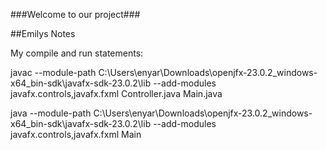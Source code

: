###Welcome to our project###

##Emilys Notes 

My compile and run statements: 

javac --module-path C:\Users\enyar\Downloads\openjfx-23.0.2_windows-x64_bin-sdk\javafx-sdk-23.0.2\lib --add-modules javafx.controls,javafx.fxml Controller.java Main.java

java --module-path C:\Users\enyar\Downloads\openjfx-23.0.2_windows-x64_bin-sdk\javafx-sdk-23.0.2\lib --add-modules javafx.controls,javafx.fxml Main
